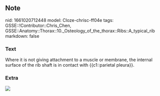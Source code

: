 ## Note
nid: 1661020712448
model: Cloze-chrisc-ff04e
tags: GSSE::!Contributor::Chris_Chen, GSSE::Anatomy::Thorax::10._Osteology_of_the_thorax::Ribs::A_typical_rib
markdown: false

### Text
<div class='toggle'>
  Where it is not giving attachment to a muscle or membrane, the
  internal surface of the rib shaft is in contact with
  {{c1::parietal pleura}}.
</div>

### Extra
<img src="paste-5d3bb176b25801d36004d1e188f2133d7d0279fb.png">

